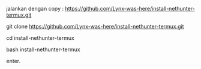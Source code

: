 jalankan dengan copy : https://github.com/Lynx-was-here/install-nethunter-termux.git


git clone https://github.com/Lynx-was-here/install-nethunter-termux.git


cd install-nethunter-termux


bash install-nethunter-termux


enter.

